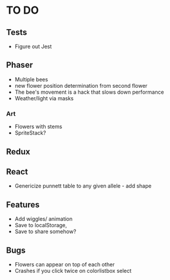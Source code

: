 # TO DO

## Tests

-   Figure out Jest

## Phaser

-   Multiple bees
-   new flower position determination from second flower
-   The bee's movement is a hack that slows down performance
-   Weather/light via masks

### Art

-   Flowers with stems
-   SpriteStack?

## Redux

## React

-   Genericize punnett table to any given allele - add shape

## Features

-   Add wiggles/ animation
-   Save to localStorage,
-   Save to share somehow?

## Bugs

-   Flowers can appear on top of each other
-   Crashes if you click twice on colorlistbox select
